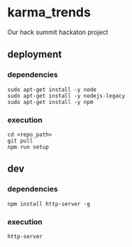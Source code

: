 # karma_trends
Our hack summit hackaton project

## deployment

### dependencies
    sudo apt-get install -y node
    sudo apt-get install -y nodejs-legacy
    sudo apt-get install -y npm

### execution
    cd <repo_path>
    git pull
    npm run setup

## dev

### dependencies
    npm install http-server -g
### execution
    http-server
